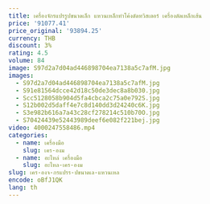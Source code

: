 ```yaml
---
title: เครื่องจักรแปรรูปขนาดเล็ก แหวนเหล็กทําโค้งดัดทวิสเตอร์ เครื่องดัดเหล็กเส้น
price: '91077.41'
price_original: '93894.25'
currency: THB
discount: 3%
rating: 4.5
volume: 84
image: S97d2a7d04ad446898704ea7138a5c7afM.jpg
images:
  - S97d2a7d04ad446898704ea7138a5c7afM.jpg
  - S91e81564dcce42d18c50de3dec8a8b030.jpg
  - Scc5128058b904d5fa4cbca2c75a0e792S.jpg
  - S12b002d5daff4e7c8d140dd3d24240c6K.jpg
  - S3e982b616a7a43c28cf278214c510b70O.jpg
  - S70424439e52443989deef6e082f221bej.jpg
video: 4000247558486.mp4
categories:
  - name: เครื่องมือ
    slug: เคร-องม
  - name: อะไหล่ เครื่องมือ
    slug: อะไหล-เคร-องม
slug: เคร-องจ-กรแปรร-ปขนาดเล-แหวนเหล
encode: oBfJ1QK
lang: th
---
```

  